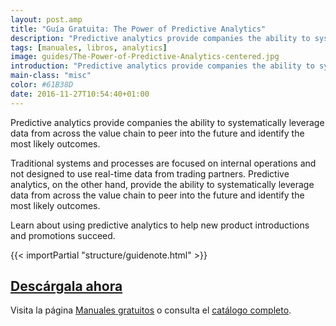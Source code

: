 ```yaml
---
layout: post.amp
title: "Guía Gratuita: The Power of Predictive Analytics"
description: "Predictive analytics provide companies the ability to systematically leverage data from across the value chain to peer into the future and identify the most likely outcomes."
tags: [manuales, libros, analytics]
image: guides/The-Power-of-Predictive-Analytics-centered.jpg
introduction: "Predictive analytics provide companies the ability to systematically leverage data from across the value chain to peer into the future and identify the most likely outcomes."
main-class: "misc"
color: #61B38D
date: 2016-11-27T10:54:40+01:00
---
```



<figure>
   <amp-img on="tap:lightbox1" role="button" tabindex="0" layout="responsive" src="/assets/img/guides/The-Power-of-Predictive-Analytics-centered.jpg" alt="{{ title }}" title="{{ title }}" width="800" height="420">
   </amp-img>
</figure>

Predictive analytics provide companies the ability to systematically leverage data from across the value chain to peer into the future and identify the most likely outcomes.

Traditional systems and processes are focused on internal operations and not designed to use real-time data from trading partners. Predictive analytics, on the other hand, provide the ability to systematically leverage data from across the value chain to peer into the future and identify the most likely outcomes.

Learn about using predictive analytics to help new product introductions and promotions succeed.

{{< importPartial "structure/guidenote.html" >}}

<div class="button-post">
  <h2><a href="http://bashyc-blogspot.tradepub.com/c/pubRD.mpl?sr=oc&_t=oc:&qf=w_eope20" target="_blank">Descárgala ahora</a></h2>
</div>

Visita la página [Manuales gratuitos][1] o consulta el [catálogo completo][2].

<!--ad-->

[1]: https://elbauldelprogramador.com/manuales-gratuitos/
[2]: http://elbauldelprogramador.tradepub.com/category/information-technology/1207/ "Catálogo completo de Guías gratuítas "
